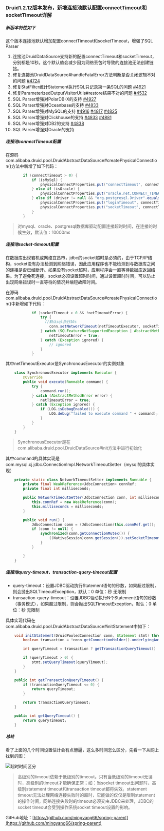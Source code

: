### Druid1.2.12版本发布，新增连接池默认配置connectTimeout和socketTimeout详解

##### 新版本特性如下

这个版本连接池默认增加配置connectTimeout和socketTimeout，增强了SQL Parser

1. 连接池DruidDataSource支持新的配置connectTimeout和socketTimeout，分别都是10秒。这个默认值会减少因为网络丢包时导致的连接池无法创建链接。
2. 修复连接池DruidDataSource#handleFatalError方法判断是否关闭逻辑不对的问题 [#4724](https://github.com/alibaba/druid/pull/4724)
3. 修复StatFilter统计Statement执行SQL只记录第一条SQL的问题 [#4921](https://github.com/alibaba/druid/issues/4921)
4. 修复ParameterizedOutputVisitorUtils#restore结果不对的问题 [#4532](https://github.com/alibaba/druid/pull/4532)
5. SQL Parser增强对PolarDB-X的支持 [#4927](https://github.com/alibaba/druid/issues/4927)
6. SQL Parser增强对Oceanbase的支持 [#4833](https://github.com/alibaba/druid/issues/4833)
7. SQL Parser增强对MySQL的支持 [#4916](https://github.com/alibaba/druid/issues/4916) [#4817](https://github.com/alibaba/druid/issues/4817) [#4825](https://github.com/alibaba/druid/pull/4825)
8. SQL Parser增强对Clickhouse的支持 [#4833](https://github.com/alibaba/druid/issues/4833) [#4881](https://github.com/alibaba/druid/pull/4881)
9. SQL Parser增强对DB2的支持 [#4838](https://github.com/alibaba/druid/pull/4838)
10. SQL Parser增强对Oracle的支持

##### 连接池connectTimeout配置

在源码com.alibaba.druid.pool.DruidAbstractDataSource#createPhysicalConnection()方法中新增了如下代码：

```java
        if (connectTimeout > 0) {
            if (isMySql) {
                physicalConnectProperties.put("connectTimeout", connectTimeout);
            } else if (isOracle) {
                physicalConnectProperties.put("oracle.net.CONNECT_TIMEOUT", connectTimeout);
            } else if (driver != null && "org.postgresql.Driver".equals(driver.getClass().getName())) {
                physicalConnectProperties.put("loginTimeout", connectTimeout);
                physicalConnectProperties.put("socketTimeout", connectTimeout);
            }
        }
```

> 对mysql、oracle、postgresql数据库驱动配置连接超时时间，在连接的时候生效，默认值：10000ms

##### 连接池socket-timeout配置

在数据库出现宕机或网络宜昌市，jdbc的socket超时是必须的，由于TCP/IP结构，socket没有办法检测到网络错误，因此应用程序也不能检测到与数据库之间的连接是否已经断开。如果没有socket超时，应用程序会一直等待数据库返回结果。为了避免死连接，socket必须设置超时时间，通过设置超时时间，可以防止出现网络错误时一直等待的情况并缩短故障时间。

在源码com.alibaba.druid.pool.DruidAbstractDataSource#createPhysicalConnection()中新增如下代码：

```java
            if (socketTimeout > 0 && !netTimeoutError) {
                try {
                  //默认sql执行10s
                    conn.setNetworkTimeout(netTimeoutExecutor, socketTimeout);
                } catch (SQLFeatureNotSupportedException | AbstractMethodError e) {
                    netTimeoutError = true;
                } catch (Exception ignored) {
                    // ignored
                }
            }
```

其中netTimeoutExecutor是SynchronousExecutor的实例对象

```java
    class SynchronousExecutor implements Executor {
        @Override
        public void execute(Runnable command) {
            try {
                command.run();
            } catch (AbstractMethodError error) {
                netTimeoutError = true;
            } catch (Exception ignored) {
                if (LOG.isDebugEnabled()) {
                    LOG.debug("failed to execute command " + command);
                }
            }
        }
    }
```

> SynchronousExecutor是在com.alibaba.druid.pool.DruidDataSource#init方法中进行初始化

其中command的具体实现是com.mysql.cj.jdbc.ConnectionImpl.NetworkTimeoutSetter（mysql的具体实现）

```java
    private static class NetworkTimeoutSetter implements Runnable {
        private final WeakReference<JdbcConnection> connRef;
        private final int milliseconds;

        public NetworkTimeoutSetter(JdbcConnection conn, int milliseconds) {
            this.connRef = new WeakReference(conn);
            this.milliseconds = milliseconds;
        }

        public void run() {
            JdbcConnection conn = (JdbcConnection)this.connRef.get();
            if (conn != null) {
                synchronized(conn.getConnectionMutex()) {
                    ((NativeSession)conn.getSession()).setSocketTimeout(this.milliseconds);
                }
            }

        }
    }
```

##### 连接池query-timeout、transaction-query-timeout配置

- query-timeout：设置JDBC驱动执行Statement语句的秒数，如果超过限制，则会抛出SQLTimeoutException，默认：0 单位：秒 无限制
- transaction-query-timeout：设置JDBC驱动执行N个Statement语句的秒数（事务模式），如果超过限制，则会抛出SQLTimeoutException，默认：0 单位：秒 无限制

具体实现代码在com.alibaba.druid.pool.DruidAbstractDataSource#initStatement中如下：

```java
    void initStatement(DruidPooledConnection conn, Statement stmt) throws SQLException {
        boolean transaction = !conn.getConnectionHolder().underlyingAutoCommit;

        int queryTimeout = transaction ? getTransactionQueryTimeout() : getQueryTimeout();

        if (queryTimeout > 0) {
            stmt.setQueryTimeout(queryTimeout);
        }
    }

    public int getTransactionQueryTimeout() {
        if (transactionQueryTimeout <= 0) {
            return queryTimeout;
        }

        return transactionQueryTimeout;
    }

    public int getQueryTimeout() {
        return queryTimeout;
    }
```

##### 总结

看了上面的几个时间设置估计会有点懵逼，这么多时间怎么区分，先看一下从网上找到的图：

![超时时间区分](https://img-blog.csdnimg.cn/2420764cb95846f6ba01a06eeac11fb4.png)

> 高级别的timeout依赖于低级别的timeout，只有当低级别的timeout无误时，高级别的timeout才能确保正常；如：当socket timeout出问题时，高级别statement timeout和transaction timeout都将失效。statement timeout无法处理网络连接失败时的超时，它能做的仅仅是限制statement的操作时间，网络连接失败时的timeout必须交由JDBC来处理，JDBC的socket timeout会受到操作系统socket timeout设置的影响。

GitHub地址：[https://github.com/mingyang66/spring-parent](https://github.com/mingyang66/spring-parent)